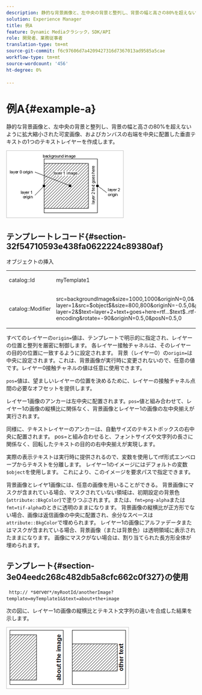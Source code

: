 ```yaml
---
description: 静的な背景画像と、左中央の背景と整列し、背景の幅と高さの80%を超えないように拡大縮小された可変画像、およびカンバスの右端を中央に配置した垂直テキストの1つのテキストレイヤーを作成します。
solution: Experience Manager
title: 例A
feature: Dynamic Mediaクラシック，SDK/API
role: 開発者、業務従事者
translation-type: tm+mt
source-git-commit: f6c97606d7a4209427316d7367013ad9585a5cae
workflow-type: tm+mt
source-wordcount: '456'
ht-degree: 0%

---
```



# 例A{#example-a}

静的な背景画像と、左中央の背景と整列し、背景の幅と高さの80%を超えないように拡大縮小された可変画像、およびカンバスの右端を中央に配置した垂直テキストの1つのテキストレイヤーを作成します。

![](assets/examplea.png)

## テンプレートレコード{#section-32f54710593e438fa0622224c89380af}

オブジェクトの挿入

<table id="simpletable_97ECA49445634F59B3F1D100412EFC70"> 
 <tr class="strow"> 
  <td class="stentry"> <p> <span class="codeph"> catalog::Id  </span> </p> </td> 
  <td class="stentry"> <p> <span class="codeph"> myTemplate1  </span> </p> </td> 
 </tr> 
 <tr class="strow"> 
  <td class="stentry"> <p> <span class="codeph"> catalog::Modifier  </span> </p> </td> 
  <td class="stentry"> <p> <span class="codeph"> src=backgroundImage&amp;size=1000,1000&amp;originN=0,0&amp; layer=1&amp;src=$object$&amp;size=800,800&amp;originN=-0.5,0&amp;posN=-0.5,0&amp; layer=2&amp;$text=layer+2+text+goes+here=rtf...$text$..rtf-encoding&amp;rotate=-90&amp;originN=0.5,0&amp;posN=0.5,0  </span> </p> </td> 
 </tr> 
</table>

すべてのレイヤーの`origin=`値は、テンプレートで明示的に指定され、レイヤーの位置と整列を厳密に制御します。 各レイヤー接触チャネルは、そのレイヤーの目的の位置に一致するように設定されます。 背景（レイヤー0）の`origin=`は中央に設定されます。これは、背景画像が実行時に変更されないので、任意の値です。レイヤー0接触チャネルの値は任意に使用できます。

`pos=`値は、望ましいレイヤーの位置を決めるために、レイヤーの接触チャネル点間の必要なオフセットを提供します。

レイヤー1画像のアンカーは左中央に配置されます。`pos=`値と組み合わせて、レイヤー1の画像の縦横比に関係なく、背景画像とレイヤー1の画像の左中央揃えが実行されます。

同様に、テキストレイヤーのアンカーは、自動サイズのテキストボックスの右中央に配置されます。 pos=と組み合わせると、フォントサイズや文字列の長さに関係なく、回転したテキストの目的の右中央揃えが実現します。

実際の表示テキストは実行時に提供されるので、変数を使用してrtf形式エンベロープからテキストを分離します。 レイヤー1のイメージにはデフォルトの変数`$object`を使用します。 これにより、このイメージを要求パスで指定できます。

背景画像とレイヤ1画像には、任意の画像を用いることができる。 背景画像にマスクが含まれている場合、マスクされていない領域は、初期設定の背景色(`attribute::BkgColor`)で塗りつぶされます。または、`fmt=png-alpha`または`fmt=tif-alpha`のときに透明のままになります。 背景画像の縦横比が正方形でない場合、画像は返信画像の中央に配置され、余分なスペースは`attribute::BkgColor`で埋められます。 レイヤー1の画像にアルファデータまたはマスクが含まれている場合、背景画像（または背景色）は透明領域に表示されたままになります。 画像にマスクがない場合は、割り当てられた長方形全体が埋められます。

## テンプレート{#section-3e04eedc268c482db5a8cfc662c0f327}の使用

` http:// *`server`*/myRootId/anotherImage?template=myTemplate1&$text=about+the+image`

次の図に、レイヤー1の画像の縦横比とテキスト文字列の違いを合成した結果を示します。

![](assets/exampleausing.png)

